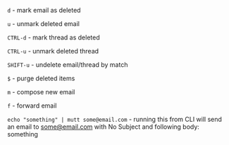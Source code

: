 `d` - mark email as deleted

`u` - unmark deleted email

`CTRL-d` - mark thread as deleted

`CTRL-u` - unmark deleted thread

`SHIFT-u` - undelete email/thread by match

`$` - purge deleted items

`m` - compose new email

`f` - forward email

`echo "something" | mutt some@email.com` - running this from CLI will send an email to some@email.com with No Subject and following body: something